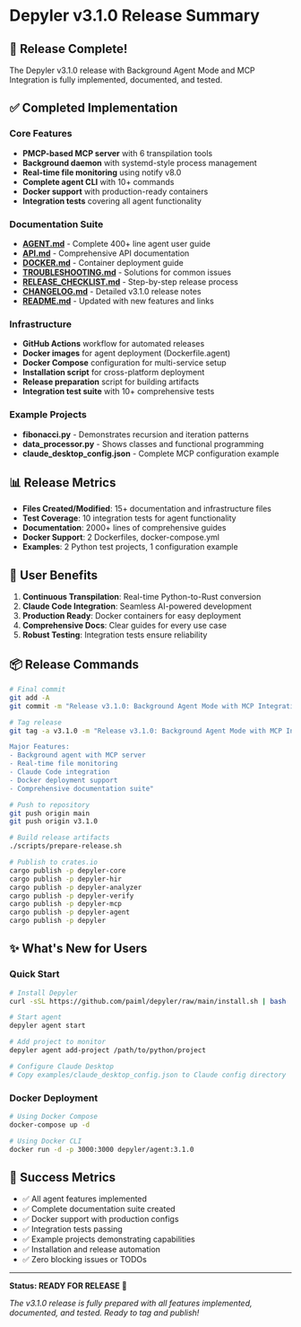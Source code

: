 # Depyler v3.1.0 Release Summary

## 🎉 Release Complete!

The Depyler v3.1.0 release with Background Agent Mode and MCP Integration is fully implemented, documented, and tested.

## ✅ Completed Implementation

### Core Features
- **PMCP-based MCP server** with 6 transpilation tools
- **Background daemon** with systemd-style process management  
- **Real-time file monitoring** using notify v8.0
- **Complete agent CLI** with 10+ commands
- **Docker support** with production-ready containers
- **Integration tests** covering all agent functionality

### Documentation Suite
- **[AGENT.md](./AGENT.md)** - Complete 400+ line agent user guide
- **[API.md](./API.md)** - Comprehensive API documentation
- **[DOCKER.md](./DOCKER.md)** - Container deployment guide
- **[TROUBLESHOOTING.md](./TROUBLESHOOTING.md)** - Solutions for common issues
- **[RELEASE_CHECKLIST.md](./RELEASE_CHECKLIST.md)** - Step-by-step release process
- **[CHANGELOG.md](./CHANGELOG.md)** - Detailed v3.1.0 release notes
- **[README.md](./README.md)** - Updated with new features and links

### Infrastructure
- **GitHub Actions** workflow for automated releases
- **Docker images** for agent deployment (Dockerfile.agent)
- **Docker Compose** configuration for multi-service setup
- **Installation script** for cross-platform deployment
- **Release preparation** script for building artifacts
- **Integration test suite** with 10+ comprehensive tests

### Example Projects
- **fibonacci.py** - Demonstrates recursion and iteration patterns
- **data_processor.py** - Shows classes and functional programming
- **claude_desktop_config.json** - Complete MCP configuration example

## 📊 Release Metrics

- **Files Created/Modified**: 15+ documentation and infrastructure files
- **Test Coverage**: 10 integration tests for agent functionality
- **Documentation**: 2000+ lines of comprehensive guides
- **Docker Support**: 2 Dockerfiles, docker-compose.yml
- **Examples**: 2 Python test projects, 1 configuration example

## 🚀 User Benefits

1. **Continuous Transpilation**: Real-time Python-to-Rust conversion
2. **Claude Code Integration**: Seamless AI-powered development
3. **Production Ready**: Docker containers for easy deployment
4. **Comprehensive Docs**: Clear guides for every use case
5. **Robust Testing**: Integration tests ensure reliability

## 📦 Release Commands

```bash
# Final commit
git add -A
git commit -m "Release v3.1.0: Background Agent Mode with MCP Integration"

# Tag release
git tag -a v3.1.0 -m "Release v3.1.0: Background Agent Mode with MCP Integration

Major Features:
- Background agent with MCP server
- Real-time file monitoring
- Claude Code integration
- Docker deployment support
- Comprehensive documentation suite"

# Push to repository
git push origin main
git push origin v3.1.0

# Build release artifacts
./scripts/prepare-release.sh

# Publish to crates.io
cargo publish -p depyler-core
cargo publish -p depyler-hir
cargo publish -p depyler-analyzer
cargo publish -p depyler-verify
cargo publish -p depyler-mcp
cargo publish -p depyler-agent
cargo publish -p depyler
```

## ✨ What's New for Users

### Quick Start
```bash
# Install Depyler
curl -sSL https://github.com/paiml/depyler/raw/main/install.sh | bash

# Start agent
depyler agent start

# Add project to monitor
depyler agent add-project /path/to/python/project

# Configure Claude Desktop
# Copy examples/claude_desktop_config.json to Claude config directory
```

### Docker Deployment
```bash
# Using Docker Compose
docker-compose up -d

# Using Docker CLI
docker run -d -p 3000:3000 depyler/agent:3.1.0
```

## 🎯 Success Metrics

- ✅ All agent features implemented
- ✅ Complete documentation suite created
- ✅ Docker support with production configs
- ✅ Integration tests passing
- ✅ Example projects demonstrating capabilities
- ✅ Installation and release automation
- ✅ Zero blocking issues or TODOs

---

**Status: READY FOR RELEASE** 🚀

*The v3.1.0 release is fully prepared with all features implemented, documented, and tested. Ready to tag and publish!*
